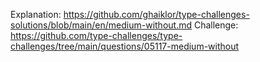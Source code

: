 Explanation: https://github.com/ghaiklor/type-challenges-solutions/blob/main/en/medium-without.md
Challenge: https://github.com/type-challenges/type-challenges/tree/main/questions/05117-medium-without